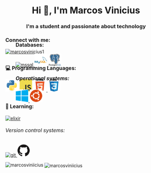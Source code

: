 <h1 align="center">Hi 👋, I'm Marcos Vinicius</h1>
<h3 align="center">I'm a student and passionate about technology</h3>

<h3 align="left">Connect with me:</h3>
<p align="left">
<a href="https://linkedin.com/in/marcosvinicius1" target="blank"><img align="center" src="https://raw.githubusercontent.com/rahuldkjain/github-profile-readme-generator/master/src/images/icons/Social/linked-in-alt.svg" alt="marcosvinicius1" height="30" width="40" /></a>
</p>

<h2 align="left"><font size="3">💻 Programming Languages:</font></h2>
<p align="left" style="position: static;"> 
    <a href="https://www.python.org" target="_blank" rel="noreferrer"> <img src="https://raw.githubusercontent.com/devicons/devicon/master/icons/python/python-original.svg" alt="python" width="40" height="40"/> </a>  
    <a href="https://developer.mozilla.org/en-US/docs/Web/JavaScript" target="_blank" rel="noreferrer"> <img src="https://raw.githubusercontent.com/devicons/devicon/master/icons/javascript/javascript-original.svg" alt="javascript" width="40" height="40"/> </a> 
    <a href="https://www.w3.org/html/" target="_blank" rel="noreferrer"> <img src="https://raw.githubusercontent.com/devicons/devicon/master/icons/html5/html5-original-wordmark.svg" alt="html5" width="40" height="40"/> </a> 
    <a href="https://www.w3schools.com/css/" target="_blank" rel="noreferrer"> <img src="https://raw.githubusercontent.com/devicons/devicon/master/icons/css3/css3-original-wordmark.svg" alt="css3" width="40" height="40"/> </a> 

</p> 

<h2 align="left"><font size="3">🚀 Learning:</font> </h2>
<p align="left" style="position: static;">
    <a href="https://elixir-lang.org/" target="_blank" rel="noreferrer"> <img src="https://www.svgrepo.com/show/373577/elixir.svg" alt="elixir" width="40" height="40"/> </a> 
</p>

<h4 align="left" style="position: absolute; top: 184px; left: 260px;"><font size="3">Databases:</font></h4>
<p align="left" style="position: absolute; top: 228px; left: 260px;">
    <a href="https://www.microsoft.com/en-us/sql-server" target="_blank" rel="noreferrer"> <img src="https://www.svgrepo.com/show/303229/microsoft-sql-server-logo.svg" alt="mssql" width="40" height="40"/> </a> 
    <a href="https://www.mysql.com/" target="_blank" rel="noreferrer"> <img src="https://raw.githubusercontent.com/devicons/devicon/master/icons/mysql/mysql-original-wordmark.svg" alt="mysql" width="40" height="40"/> </a> 
    <a href="https://www.postgresql.org" target="_blank" rel="noreferrer"> <img src="https://raw.githubusercontent.com/devicons/devicon/master/icons/postgresql/postgresql-original-wordmark.svg" alt="postgresql" width="40" height="40"/> </a>
</p>
 
<h6 align="left" style="position: static;"><font size="3">Version control systems:</font></h6>
<p>
    <a href="https://git-scm.com/" target="_blank" rel="noreferrer"> <img src="https://www.vectorlogo.zone/logos/git-scm/git-scm-icon.svg" alt="git" width="40" height="40"/> </a> 
    <a href="https://github.com/MarcosViniicius" target="_blank" rel="noreferrer"> <img src="https://raw.githubusercontent.com/devicons/devicon/1119b9f84c0290e0f0b38982099a2bd027a48bf1/icons/github/github-original.svg" alt="git" width="40" height="40"/> </a></p>
<h5 align="left" style="position: absolute; top: 289px; left: 260px;"><font size="3">Operational systems:</font></h5>
<p align="left" style="position: absolute; top: 340px; left: 260px;">
    <a href="https://www.microsoft.com/pt-br/software-download/" target="_blank" rel="noreferrer"> <img src="https://raw.githubusercontent.com/devicons/devicon/1119b9f84c0290e0f0b38982099a2bd027a48bf1/icons/windows8/windows8-original.svg" alt="linux" width="40" height="40"/> </a> 
    <a href="https://ubuntu.com/download" target="_blank" rel="noreferrer"> <img src="https://raw.githubusercontent.com/devicons/devicon/1119b9f84c0290e0f0b38982099a2bd027a48bf1/icons/ubuntu/ubuntu-plain.svg" alt="linux" width="40" height="40"/> </a></p>

<p><img align="left" src="https://github-readme-stats.vercel.app/api/top-langs?username=marcosviniicius&show_icons=true&locale=en&layout=compact" alt="marcosviniicius" /></p>

<p>&nbsp;<img align="center" src="https://github-readme-stats.vercel.app/api?username=marcosviniicius&show_icons=true&locale=en" alt="marcosviniicius" /></p>
